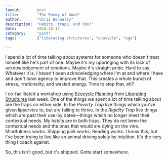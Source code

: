 ```yaml
---
layout:       post
title:        "The Enemy of Good"
author:       "Chris Donnelly"
description:  "Habits, traps, and YOU!"
date:         2018-10-13
category:     "post"
tags:         ["liberating structures", "ecocycle", "ego"]

---
```


I spend a lot of time talking about systems for someone who doesn't treat himself like he's part of one. Maybe it's my upbringing with its lack of acknowledgement of emotions. Maybe it's straight pride. Hard to say. Whatever it is, I haven't been acknowledging where I'm at and where I have and _don't have_ agency to improve that. This creates a whole bunch of stress, irrationality, and wasted energy. Time to stop that, eh?

I co-facilitated a workshop using [Ecocycle Planning](http://www.liberatingstructures.com/31-ecocycle-planning/) from [Liberating Structures](http://www.liberatingstructures.com/) last week.
One of the things we spent a lot of time talking about are the traps on either side. In the *Poverty Trap* live things which you've given lipservice to, but are failing to thrive. In the *Rigidity Trap* live things which are past their use-by dates—things which no longer meet their contextual needs.
My habits are in both traps. They do not been the contextual needs and the ones that would are dying on the vine. Mindfulness works. Shipping junk works. Reading works. I know this, but I've been trying to live like an animal driving solely by intuition. It's the very thing I coach against.

So, this isn't good, but it's shipped. Gotta start somewhere.
